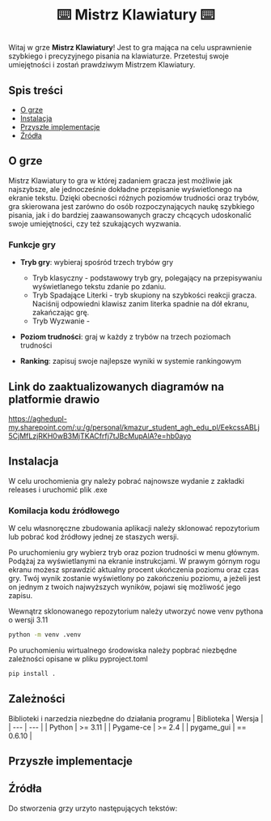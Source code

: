 # <p align=center> :keyboard: Mistrz Klawiatury :keyboard: </p>
Witaj w grze **Mistrz Klawiatury**! Jest to gra mająca na celu usprawnienie szybkiego i precyzyjnego pisania na klawiaturze. Przetestuj swoje umiejętności i zostań prawdziwym Mistrzem Klawiatury.

## Spis treści

- [O grze](#o-grze)
- [Instalacja](#instalacja)
- [Przyszłe implementacje](#przyszłe-implementacje)
- [Źródła](#źródła)

## O grze
Mistrz Klawiatury to gra w której zadaniem gracza jest możliwie jak najszybsze, ale jednocześnie dokładne przepisanie wyświetlonego na ekranie tekstu. Dzięki obecności różnych poziomów trudności oraz trybów, gra skierowana jest zarówno do osób rozpoczynających naukę szybkiego pisania, jak i do bardziej zaawansowanych graczy chcących udoskonalić swoje umiejętności, czy też szukających wyzwania. 

### Funkcje gry

- **Tryb gry**: wybieraj spośród trzech trybów gry
  
  - Tryb klasyczny - podstawowy tryb gry, polegający na przepisywaniu wyświetlanego tekstu zdanie po zdaniu.
  - Tryb Spadające Literki - tryb skupiony na szybkości reakcji gracza. Naciśnij odpowiedni klawisz zanim literka spadnie na dół ekranu, zakańczając grę.
  - Tryb Wyzwanie -
    
- **Poziom trudności**: graj w każdy z trybów na trzech poziomach trudności
  
- **Ranking**: zapisuj swoje najlepsze wyniki w systemie rankingowym
## Link do zaaktualizowanych diagramów na platformie drawio
https://aghedupl-my.sharepoint.com/:u:/g/personal/kmazur_student_agh_edu_pl/EekcssABLj5CjMfLzjRKH0wB3MjTKACfrfj7tJBcMupAlA?e=hb0ayo
## Instalacja
W celu urochomienia gry należy pobrać najnowsze wydanie z zakładki releases i uruchomić plik .exe

### Komilacja kodu źródłowego
W celu własnoręczne zbudowania aplikacji należy sklonować repozytorium lub pobrać kod źródłowy jednej ze staszych wersji.

Po uruchomieniu gry wybierz tryb oraz pozion trudności w menu głównym. Podążaj za wyświetlanymi na ekranie instrukcjami. W prawym górnym rogu ekranu możesz sprawdzić aktualny procent ukończenia poziomu oraz czas gry. Twój wynik zostanie wyświetlony po zakończeniu poziomu, a jeżeli jest on jednym z twoich najwyższych wyników, pojawi się możliwość jego zapisu.

Wewnątrz sklonowanego repozytorium należy utworzyć nowe venv pythona o wersji 3.11
  ```bash
  python -m venv .venv
  ```
Po uruchomieniu wirtualnego środowiska należy popbrać niezbędne zależności opisane w pliku pyproject.toml
```bash
pip install .
```

## Zależności
Biblioteki i narzedzia niezbędne do działania programu
| Biblioteka | Wersja |
| --- | --- |
| Python | >= 3.11 |
| Pygame-ce | >= 2.4 |
| pygame_gui | == 0.6.10 |


## Przyszłe implementacje

## Źródła
Do stworzenia grzy urzyto następujących tekstów:


